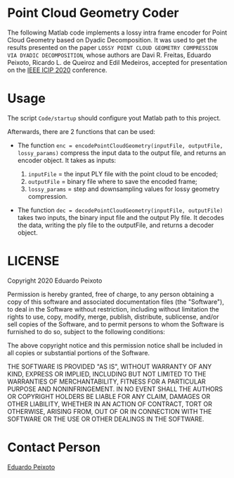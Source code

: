 # Point Cloud Geometry Coder
The following Matlab code implements a lossy intra frame encoder for Point Cloud Geometry based on Dyadic Decomposition. 
It was used to get the results presented on the paper `LOSSY POINT CLOUD GEOMETRY COMPRESSION VIA DYADIC DECOMPOSITION`, whose authors are Davi R. Freitas, Eduardo Peixoto, Ricardo L. de Queiroz and Edil Medeiros, accepted for presentation on the [IEEE ICIP 2020](http://2020.ieeeicip.org) conference.

# Usage
The script `Code/startup` should configure yout Matlab path to this project.

Afterwards, there are 2 functions that can be used:
 - The function 
    `enc = encodePointCloudGeometry(inputFile, outputFile, lossy_params)` 
    compress the input data to the output file, and returns an encoder object. It takes as inputs:

    1. `inputFile` = the input PLY file with the point cloud to be encoded;
    2. `outputFile` = binary file where to save the encoded frame;
    3. `lossy_params` = step and downsampling values for lossy geometry compression.
  
 - The function 
    `dec = decodePointCloudGeometry(inputFile, outputFile)` 
    takes two inputs, the binary input file and the output Ply file.
    It decodes the data, writing the ply file to the outputFile, and returns a decoder object.

# LICENSE
Copyright 2020 Eduardo Peixoto

Permission is hereby granted, free of charge, to any person obtaining a copy of this software and associated documentation files (the "Software"), to deal in the Software without restriction, including without limitation the rights to use, copy, modify, merge, publish, distribute, sublicense, and/or sell copies of the Software, and to permit persons to whom the Software is furnished to do so, subject to the following conditions:

The above copyright notice and this permission notice shall be included in all copies or substantial portions of the Software.

THE SOFTWARE IS PROVIDED "AS IS", WITHOUT WARRANTY OF ANY KIND, EXPRESS OR IMPLIED, INCLUDING BUT NOT LIMITED TO THE WARRANTIES OF MERCHANTABILITY, FITNESS FOR A PARTICULAR PURPOSE AND NONINFRINGEMENT. IN NO EVENT SHALL THE AUTHORS OR COPYRIGHT HOLDERS BE LIABLE FOR ANY CLAIM, DAMAGES OR OTHER LIABILITY, WHETHER IN AN ACTION OF CONTRACT, TORT OR OTHERWISE, ARISING FROM, OUT OF OR IN CONNECTION WITH THE SOFTWARE OR THE USE OR OTHER DEALINGS IN THE SOFTWARE.

# Contact Person
[Eduardo Peixoto](mailto:eduardopeixoto@ieee.org)

